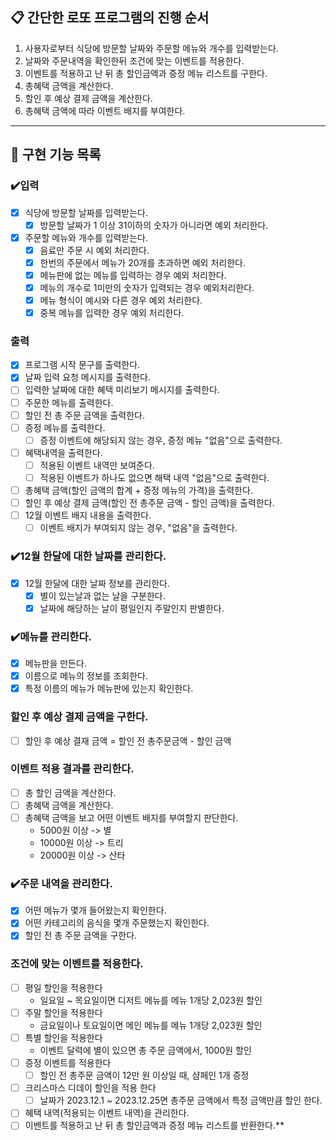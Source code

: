 ## 📋 간단한 로또 프로그램의 진행 순서

1. 사용자로부터 식당에 방문할 날짜와 주문할 메뉴와 개수를 입력받는다.
2. 날짜와 주문내역을 확인한뒤 조건에 맞는 이벤트를 적용한다.
3. 이벤트를 적용하고 난 뒤 총 할인금액과 증정 메뉴 리스트를 구한다.
4. 총혜택 금액을 계산한다.
5. 할인 후 예상 결제 금액을 계산한다.
5. 총혜택 금액에 따라 이벤트 배지를 부여한다.

* * *

## 📝 구현 기능 목록

### ✔️입력

- [x] 식당에 방문할 날짜를 입력받는다.
    - [x] 방문할 날짜가 1 이상 31이하의 숫자가 아니라면 예외 처리한다.
- [x] 주문할 메뉴와 개수를 입력받는다.
    - [x] 음료만 주문 시 예외 처리한다.
    - [x] 한번의 주문에서 메뉴가 20개를 초과하면 예외 처리한다.
    - [x] 메뉴판에 없는 메뉴를 입력하는 경우 예외 처리한다.
    - [x] 메뉴의 개수로 1미만의 숫자가 입력되는 경우 예외처리한다.
    - [x] 메뉴 형식이 예시와 다른 경우 예외 처리한다.
    - [x] 중복 메뉴를 입력한 경우 예외 처리한다.

### 출력
- [x] 프로그램 시작 문구를 출력한다.
- [x] 날짜 입력 요청 메시지를 출력한다.
- [ ] 입력한 날짜에 대한 혜택 미리보기 메시지를 출력한다.
- [ ] 주문한 메뉴를 출력한다.
- [ ] 할인 전 총 주문 금액을 출력한다.
- [ ] 증정 메뉴를 출력한다.
    - [ ] 증정 이벤트에 해당되지 않는 경우, 증정 메뉴 "없음"으로 출력한다.
- [ ] 혜택내역을 출력한다.
    - [ ] 적용된 이벤트 내역만 보여준다.
    - [ ] 적용된 이벤트가 하나도 없으면 해택 내역 "없음"으로 출력한다.
- [ ] 총혜택 금액(할인 금액의 합계 + 증정 메뉴의 가격)을 출력한다.
- [ ] 할인 후 예상 결제 금액(할인 전 총주문 금액 - 할인 금액)을 출력한다.
- [ ] 12월 이벤트 배지 내용을 출력한다.
    - [ ] 이벤트 배지가 부여되지 않는 경우, "없음"을 출력한다.

### ✔️12월 한달에 대한 날짜를 관리한다.

- [x] 12월 한달에 대한 날짜 정보를 관리한다.
    - [x] 별이 있는날과 없는 날을 구분한다.
    - [x] 날짜에 해당하는 날이 평일인지 주말인지 판별한다.

### ✔️메뉴를 관리한다.

- [x] 메뉴판을 만든다.
- [x] 이름으로 메뉴의 정보를 조회한다.
- [x] 특정 이름의 메뉴가 메뉴판에 있는지 확인한다.

### 할인 후 예상 결제 금액을 구한다.

- [ ] 할인 후 예상 결재 금액 = 할인 전 총주문금액 - 할인 금액

### 이벤트 적용 결과를 관리한다.

- [ ] 총 할인 금액을 계산한다.
- [ ] 총혜택 금액을 계산한다.
- [ ] 총혜택 금액을 보고 어떤 이벤트 배지를 부여할지 판단한다.
    - 5000원 이상 -> 별
    - 10000원 이상 -> 트리
    - 20000원 이상 -> 산타

### ✔️주문 내역을 관리한다.

- [x] 어떤 메뉴가 몇개 들어왔는지 확인한다.
- [x] 어떤 카테고리의 음식을 몇개 주문했는지 확인한다.
- [x] 할인 전 총 주문 금액을 구한다.

### 조건에 맞는 이벤트를 적용한다.

- [ ] 평일 할인을 적용한다
    - 일요일 ~ 목요일이면 디저트 메뉴를 메뉴 1개당 2,023원 할인
- [ ] 주말 할인을 적용한다
    - 금요일이나 토요일이면 메인 메뉴를 메뉴 1개당 2,023원 할인
- [ ] 특별 할인을 적용한다
    - 이벤트 달력에 별이 있으면 총 주문 금액에서, 1000원 할인
- [ ] 증정 이벤트를 적용한다
    - [ ] 할인 전 총주문 금액이 12만 원 이상일 때, 샴페인 1개 증정
- [ ] 크리스마스 디데이 할인을 적용 한다
    -[ ] 날짜가 2023.12.1 ~ 2023.12.25면 총주문 금액에서 특정 금액만큼 할인 한다.
- [ ] 혜택 내역(적용되는 이벤트 내역)을 관리한다.
- [ ] 이벤트를 적용하고 난 뒤 총 할인금액과 증정 메뉴 리스트를 반환한다.**
